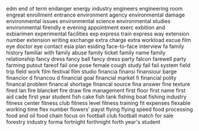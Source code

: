 edm
end of term
endanger
energy industry
engineers
engineering room
engreat
enrollment
entrance
environment agency
environmental damage
environmental issues
environmental science
environmental studies
environmental firendly
e
evening appointment
exerc
exbition and
exbiarimen
experimental facilities
exp
express train
express way
extension number
extension writing
exchange
extra charge
extra workload
excue film
eye doctor
eye contact
esia plan
esiding
face-to-face interview
fa
family history
familiar with
family abuse
family ticket
family name
family relationship
fancy dress
fancy ball
fancy dress party
falcon
farewell party
farming putout
fareof
fail one pose
female cough study
fail
fail system
field trip
field work
film festival
film studio
financia
finansi
finansiour barge
financior d
financou d
financial goal
financial market
fi
financial polity
financal problem
financal shortage
financal source
fina answer
fine texture
fired lan
fire blancket
fire draw
fire management
first floor
first name
first aid cade
first year student
fish cake
fish tank
fishing boat
fishing industry
fitness center
fitness club
fitness level
fitness training
fit expenses
flexable working time
flex number
flowers' payst
flying 
flying speed
food processing
food and oil
food chain
focus on
football club
football match
for sale
forestry industry
forma
fortnight
forthnight
forth year's student